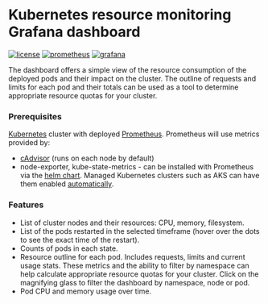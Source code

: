 # Kubernetes resource monitoring Grafana dashboard
[![license](https://img.shields.io/badge/license-MIT-blue.svg)](https://github.com/instrumentisto/grafana-dashboard-kubernetes-prometheus/blob/master/LICENSE.md)
[![prometheus](https://img.shields.io/badge/prometheus-%5E15.18.0-green.svg)](https://github.com/prometheus/prometheus)
[![grafana](https://img.shields.io/badge/grafana-%5E9.2.3-green.svg)](https://github.com/grafana/grafana)

The dashboard offers a simple view of the resource consumption of the deployed pods and their impact on the cluster. The outline of requests and limits for each pod and their totals can be used as a tool to determine appropriate resource quotas for your cluster.

### Prerequisites
[Kubernetes](http://kubernetes.io/) cluster with deployed [Prometheus](https://prometheus.io/). Prometheus will use metrics provided by:
- [cAdvisor](https://github.com/google/cadvisor) (runs on each node by default)
- node-exporter, kube-state-metrics - can be installed with Prometheus via the [helm chart](https://github.com/prometheus-community/helm-charts/tree/main/charts/prometheus). Managed Kubernetes clusters such as AKS can have them enabled [automatically](https://learn.microsoft.com/en-us/azure/azure-monitor/essentials/prometheus-metrics-scrape-default).

### Features
- List of cluster nodes and their resources: CPU, memory, filesystem.
- List of the pods restarted in the selected timeframe (hover over the dots to see the exact time of the restart).
- Counts of pods in each state.
- Resource outline for each pod. Includes requests, limits and current usage stats. These metrics and the ability to filter by namespace can help calculate appropriate resource quotas for your cluster. Click on the magnifying glass to filter the dashboard by namespace, node or pod.
- Pod CPU and memory usage over time.
